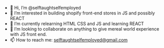 - 👋 Hi, I’m @selftaughtselfemployed
- 👀 I’m interested in building shopify front-end stores in JS and possibly REACT
- 🌱 I’m currently relearning HTML CSS and JS and learning REACT
- 💞️ I’m looking to collaborate on anything to give mereal world experience with JS front end.
- 📫 How to reach me: selftaughtselfemployed@gmail.com

<!---
selftaughtselfemployed/selftaughtselfemployed is a ✨ special ✨ repository because its `README.md` (this file) appears on your GitHub profile.
You can click the Preview link to take a look at your changes.
--->
